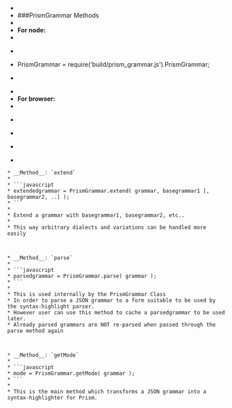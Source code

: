 
*
* ###PrismGrammar Methods
*
* __For node:__
*
* ```javascript
* PrismGrammar = require('build/prism_grammar.js').PrismGrammar;
* ```
*
* __For browser:__
*
* ```html
* <script src="build/prism_grammar.js"></script>
* ```
*



    * __Method__: `extend`
    *
    * ```javascript
    * extendedgrammar = PrismGrammar.extend( grammar, basegrammar1 [, basegrammar2, ..] );
    * ```
    *
    * Extend a grammar with basegrammar1, basegrammar2, etc..
    *
    * This way arbitrary dialects and variations can be handled more easily
    


    * __Method__: `parse`
    *
    * ```javascript
    * parsedgrammar = PrismGrammar.parse( grammar );
    * ```
    *
    * This is used internally by the PrismGrammar Class
    * In order to parse a JSON grammar to a form suitable to be used by the syntax-highlight parser.
    * However user can use this method to cache a parsedgrammar to be used later.
    * Already parsed grammars are NOT re-parsed when passed through the parse method again
    


    * __Method__: `getMode`
    *
    * ```javascript
    * mode = PrismGrammar.getMode( grammar );
    * ```
    *
    * This is the main method which transforms a JSON grammar into a syntax-highlighter for Prism.
    